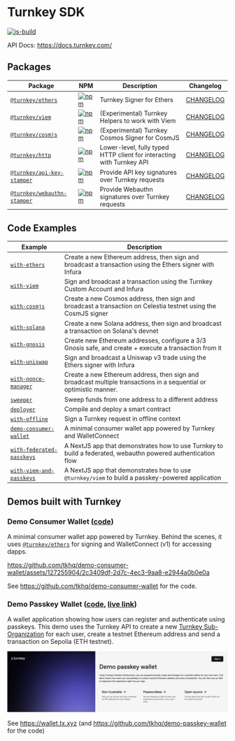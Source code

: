 # Turnkey SDK

[![js-build](https://github.com/tkhq/sdk/actions/workflows/js-build.yml/badge.svg)](https://github.com/tkhq/sdk/actions/workflows/js-build.yml)

API Docs: https://docs.turnkey.com/

## Packages

| Package                                                   | NPM                                                                                                                                       | Description                                                           | Changelog                                            |
| --------------------------------------------------------- | ----------------------------------------------------------------------------------------------------------------------------------------- | --------------------------------------------------------------------- | ---------------------------------------------------- |
| [`@turnkey/ethers`](/packages/ethers)                     | [![npm](https://img.shields.io/npm/v/@turnkey/ethers?color=%234C48FF)](https://www.npmjs.com/package/@turnkey/ethers)                     | Turnkey Signer for Ethers                                             | [CHANGELOG](/packages/ethers/CHANGELOG.md)           |
| [`@turnkey/viem`](/packages/viem)                         | [![npm](https://img.shields.io/npm/v/@turnkey/viem?color=%234C48FF)](https://www.npmjs.com/package/@turnkey/viem)                         | (Experimental) Turnkey Helpers to work with Viem                      | [CHANGELOG](/packages/viem/CHANGELOG.md)             |
| [`@turnkey/cosmjs`](/packages/cosmjs)                     | [![npm](https://img.shields.io/npm/v/@turnkey/cosmjs?color=%234C48FF)](https://www.npmjs.com/package/@turnkey/cosmjs)                     | (Experimental) Turnkey Cosmos Signer for CosmJS                       | [CHANGELOG](/packages/cosmjs/CHANGELOG.md)           |
| [`@turnkey/http`](/packages/http)                         | [![npm](https://img.shields.io/npm/v/@turnkey/http?color=%234C48FF)](https://www.npmjs.com/package/@turnkey/http)                         | Lower-level, fully typed HTTP client for interacting with Turnkey API | [CHANGELOG](/packages/http/CHANGELOG.md)             |
| [`@turnkey/api-key-stamper`](/packages/api-key-stamper)   | [![npm](https://img.shields.io/npm/v/@turnkey/api-key-stamper?color=%234C48FF)](https://www.npmjs.com/package/@turnkey/api-key-stamper)   | Provide API key signatures over Turnkey requests                      | [CHANGELOG](/packages/api-key-stamper/CHANGELOG.md)  |
| [`@turnkey/webauthn-stamper`](/packages/webauthn-stamper) | [![npm](https://img.shields.io/npm/v/@turnkey/webauthn-stamper?color=%234C48FF)](https://www.npmjs.com/package/@turnkey/webauthn-stamper) | Provide Webauthn signatures over Turnkey requests                     | [CHANGELOG](/packages/webauthn-stamper/CHANGELOG.md) |

## Code Examples

| Example                                                                | Description                                                                                                        |
| ---------------------------------------------------------------------- | ------------------------------------------------------------------------------------------------------------------ |
| [`with-ethers`](/examples/with-ethers/)                                | Create a new Ethereum address, then sign and broadcast a transaction using the Ethers signer with Infura           |
| [`with-viem`](/examples/with-viem/)                                    | Sign and broadcast a transaction using the Turnkey Custom Account and Infura                                       |
| [`with-cosmjs`](/examples/with-cosmjs/)                                | Create a new Cosmos address, then sign and broadcast a transaction on Celestia testnet using the CosmJS signer     |
| [`with-solana`](/examples/with-solana/)                                | Create a new Solana address, then sign and broadcast a transaction on Solana's devnet                              |
| [`with-gnosis`](/examples/with-gnosis/)                                | Create new Ethereum addresses, configure a 3/3 Gnosis safe, and create + execute a transaction from it             |
| [`with-uniswap`](/examples/with-uniswap/)                              | Sign and broadcast a Uniswap v3 trade using the Ethers signer with Infura                                          |
| [`with-nonce-manager`](/examples/with-nonce-manager/)                  | Create a new Ethereum address, then sign and broadcast multiple transactions in a sequential or optimistic manner. |
| [`sweeper`](/examples/sweeper/)                                        | Sweep funds from one address to a different address                                                                |
| [`deployer`](/examples/deployer/)                                      | Compile and deploy a smart contract                                                                                |
| [`with-offline`](/examples/with-offline/)                              | Sign a Turnkey request in offline context                                                                          |
| [`demo-consumer-wallet`](https://github.com/tkhq/demo-consumer-wallet) | A minimal consumer wallet app powered by Turnkey and WalletConnect                                                 |
| [`with-federated-passkeys`](/examples/with-federated-passkeys/)        | A NextJS app that demonstrates how to use Turnkey to build a federated, webauthn powered authentication flow       |
| [`with-viem-and-passkeys`](/examples/with-viem-and-passkeys/)          | A NextJS app that demonstrates how to use `@turnkey/viem` to build a passkey-powered application                   |

## Demos built with Turnkey

### Demo Consumer Wallet ([code](https://github.com/tkhq/demo-consumer-wallet))

A minimal consumer wallet app powered by Turnkey. Behind the scenes, it uses [`@turnkey/ethers`](https://www.npmjs.com/package/@turnkey/ethers) for signing and WalletConnect (v1) for accessing dapps.

https://github.com/tkhq/demo-consumer-wallet/assets/127255904/2c3409df-2d7c-4ec3-9aa8-e2944a0b0e0a

See https://github.com/tkhq/demo-consumer-wallet for the code.

### Demo Passkey Wallet ([code](https://github.com/tkhq/demo-passkey-wallet), [live link](https://wallet.tx.xyz))

A wallet application showing how users can register and authenticate using passkeys.
This demo uses the Turnkey API to create a new [Turnkey Sub-Organization](https://docs.turnkey.com/getting-started/sub-organizations) for each user, create a testnet Ethereum address and send a transaction on Sepolia (ETH testnet).

<img src="./img/demo-passkey-wallet.png" alt="homepage screenshot" width="800px">

See https://wallet.tx.xyz (and https://github.com/tkhq/demo-passkey-wallet for the code)

